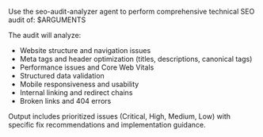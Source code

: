 Use the seo-audit-analyzer agent to perform comprehensive technical SEO audit of: $ARGUMENTS

The audit will analyze:
- Website structure and navigation issues
- Meta tags and header optimization (titles, descriptions, canonical tags)
- Performance issues and Core Web Vitals
- Structured data validation
- Mobile responsiveness and usability
- Internal linking and redirect chains
- Broken links and 404 errors

Output includes prioritized issues (Critical, High, Medium, Low) with specific fix recommendations and implementation guidance.